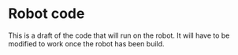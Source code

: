 # Robot code

This is a draft of the code that will run on the robot. It will have to be modified to work once the robot has been build.
